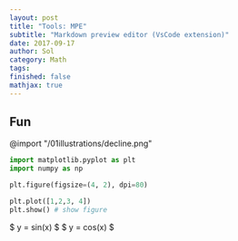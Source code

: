```yaml
---
layout: post
title: "Tools: MPE"
subtitle: "Markdown preview editor (VsCode extension)"
date: 2017-09-17
author: Sol
category: Math
tags: 
finished: false
mathjax: true
---
```

## Fun

@import "/01illustrations/decline.png"

```python {cmd=true matplotlib=true}
import matplotlib.pyplot as plt
import numpy as np

plt.figure(figsize=(4, 2), dpi=80)

plt.plot([1,2,3, 4])
plt.show() # show figure
```

$ y = sin(x) $
$ y = cos(x) $
